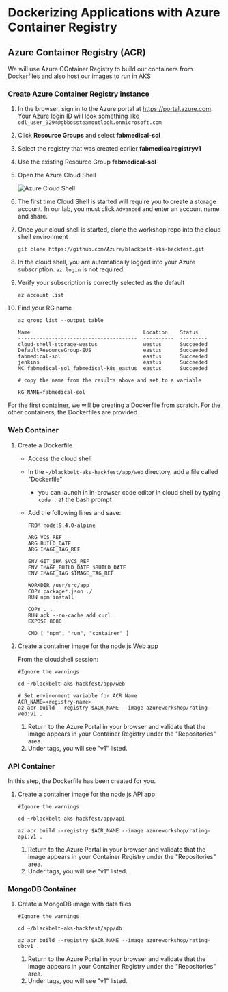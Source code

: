 # Dockerizing Applications with Azure Container Registry

## Azure Container Registry (ACR)

We will use Azure COntainer Registry to build our containers from Dockerfiles and also host our images to run in AKS

### Create Azure Container Registry instance

1. In the browser, sign in to the Azure portal at https://portal.azure.com. Your Azure login ID will look something like `odl_user_9294@gbbossteamoutlook.onmicrosoft.com`
2. Click **Resource Groups** and select **fabmedical-sol**
3. Select the registry that was created earlier **fabmedicalregistryv1**
4. Use the existing Resource Group **fabmedical-sol**
5. Open the Azure Cloud Shell

    ![Azure Cloud Shell](img/cloudshell.png "Azure Cloud Shell")

6. The first time Cloud Shell is started will require you to create a storage account. In our lab, you must click `Advanced` and enter an account name and share.

7. Once your cloud shell is started, clone the workshop repo into the cloud shell environment
    ```
    git clone https://github.com/Azure/blackbelt-aks-hackfest.git
    ```

8. In the cloud shell, you are automatically logged into your Azure subscription. ```az login``` is not required.
    
9. Verify your subscription is correctly selected as the default
    ```
    az account list
    ```

10. Find your RG name

    ```
    az group list --output table
    ```
    
    ```
    Name                                     Location    Status
    ---------------------------------------  ----------  ---------
    cloud-shell-storage-westus               westus      Succeeded
    DefaultResourceGroup-EUS                 eastus      Succeeded
    fabmedical-sol                           eastus      Succeeded
    jenkins                                  eastus      Succeeded
    MC_fabmedical-sol_fabmedical-k8s_eastus  eastus      Succeeded

    # copy the name from the results above and set to a variable 
    
    RG_NAME=fabmedical-sol

For the first container, we will be creating a Dockerfile from scratch. For the other containers, the Dockerfiles are provided.

### Web Container

1. Create a Dockerfile

    * Access the cloud shell
    * In the `~/blackbelt-aks-hackfest/app/web` directory, add a file called "Dockerfile"
        * you can launch in in-browser code editor in cloud shell by typing `code .` at the bash prompt

    * Add the following lines and save:

        ```
        FROM node:9.4.0-alpine

        ARG VCS_REF
        ARG BUILD_DATE
        ARG IMAGE_TAG_REF

        ENV GIT_SHA $VCS_REF
        ENV IMAGE_BUILD_DATE $BUILD_DATE
        ENV IMAGE_TAG $IMAGE_TAG_REF

        WORKDIR /usr/src/app
        COPY package*.json ./
        RUN npm install

        COPY . .
        RUN apk --no-cache add curl
        EXPOSE 8080

        CMD [ "npm", "run", "container" ]
        ```

2. Create a container image for the node.js Web app

    From the cloudshell session: 

    ```
    #Ignore the warnings
    
    cd ~/blackbelt-aks-hackfest/app/web
    
    # Set environment variable for ACR Name
    ACR_NAME=<registry-name>
    az acr build --registry $ACR_NAME --image azureworkshop/rating-web:v1 .
    
    ```
    1. Return to the Azure Portal in your browser and validate that the image appears in your Container Registry under the "Repositories" area.
    2. Under tags, you will see "v1" listed.

### API Container

In this step, the Dockerfile has been created for you. 

1. Create a container image for the node.js API app

    ```
    #Ignore the warnings

    cd ~/blackbelt-aks-hackfest/app/api

   az acr build --registry $ACR_NAME --image azureworkshop/rating-api:v1 .
    
    ```
    1. Return to the Azure Portal in your browser and validate that the image appears in your Container Registry under the "Repositories" area.
    2. Under tags, you will see "v1" listed.


### MongoDB Container

1. Create a MongoDB image with data files

    ```
    #Ignore the warnings

    cd ~/blackbelt-aks-hackfest/app/db

    az acr build --registry $ACR_NAME --image azureworkshop/rating-db:v1 .
    
    ```
    1. Return to the Azure Portal in your browser and validate that the image appears in your Container Registry under the "Repositories" area.
    2. Under tags, you will see "v1" listed.




